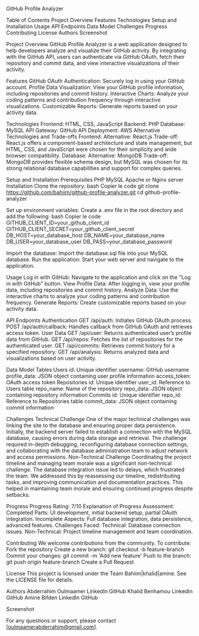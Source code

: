 GitHub Profile Analyzer

Table of Contents
Project Overview
Features
Technologies
Setup and Installation
Usage
API Endpoints
Data Model
Challenges
Progress
Contributing
License
Authors
Screenshot

Project Overview
GitHub Profile Analyzer is a web application designed to help developers analyze and visualize their GitHub activity. By integrating with the GitHub API, users can authenticate via GitHub OAuth, fetch their repository and commit data, and view interactive visualizations of their activity.

Features
GitHub OAuth Authentication: Securely log in using your GitHub account.
Profile Data Visualization: View your GitHub profile information, including repositories and commit history.
Interactive Charts: Analyze your coding patterns and contribution frequency through interactive visualizations.
Customizable Reports: Generate reports based on your activity data.

Technologies
Frontend: HTML, CSS, JavaScript
Backend: PHP
Database: MySQL
API Gateway: GitHub API
Deployment: AWS
Alternative Technologies and Trade-offs
Frontend:
Alternative: React.js
Trade-off: React.js offers a component-based architecture and state management, but HTML, CSS, and JavaScript were chosen for their simplicity and wide browser compatibility.
Database:
Alternative: MongoDB
Trade-off: MongoDB provides flexible schema design, but MySQL was chosen for its strong relational database capabilities and support for complex queries.

Setup and Installation
Prerequisites
PHP
MySQL
Apache or Nginx server
Installation
Clone the repository:
bash
Copier le code
git clone https://github.com/bahiim/github-profile-analyzer.git
cd github-profile-analyzer


Set up environment variables: Create a .env file in the root directory and add the following:
bash
Copier le code
GITHUB_CLIENT_ID=your_github_client_id
GITHUB_CLIENT_SECRET=your_github_client_secret
DB_HOST=your_database_host
DB_NAME=your_database_name
DB_USER=your_database_user
DB_PASS=your_database_password


Import the database: Import the database.sql file into your MySQL database.
Run the application: Start your web server and navigate to the application.

Usage
Log in with GitHub: Navigate to the application and click on the "Log in with GitHub" button.
View Profile Data: After logging in, view your profile data, including repositories and commit history.
Analyze Data: Use the interactive charts to analyze your coding patterns and contribution frequency.
Generate Reports: Create customizable reports based on your activity data.

API Endpoints
Authentication
GET /api/auth: Initiates GitHub OAuth process.
POST /api/auth/callback: Handles callback from GitHub OAuth and retrieves access token.
User Data
GET /api/user: Returns authenticated user’s profile data from GitHub.
GET /api/repos: Fetches the list of repositories for the authenticated user.
GET /api/commits: Retrieves commit history for a specified repository.
GET /api/analysis: Returns analyzed data and visualizations based on user activity.

Data Model
Tables
Users
id: Unique identifier
username: GitHub username
profile_data: JSON object containing user profile information
access_token: OAuth access token
Repositories
id: Unique identifier
user_id: Reference to Users table
repo_name: Name of the repository
repo_data: JSON object containing repository information
Commits
id: Unique identifier
repo_id: Reference to Repositories table
commit_data: JSON object containing commit information

Challenges
Technical Challenge
One of the major technical challenges was linking the site to the database and ensuring proper data persistence. Initially, the backend server failed to establish a connection with the MySQL database, causing errors during data storage and retrieval. The challenge required in-depth debugging, reconfiguring database connection settings, and collaborating with the database administration team to adjust network and access permissions.
Non-Technical Challenge
Coordinating the project timeline and managing team morale was a significant non-technical challenge. The database integration issue led to delays, which frustrated the team. We addressed this by reassessing our timeline, redistributing tasks, and improving communication and documentation practices. This helped in maintaining team morale and ensuring continued progress despite setbacks.

Progress
Progress Rating: 7/10
Explanation of Progress Assessment:
Completed Parts: UI development, initial backend setup, partial OAuth integration.
Incomplete Aspects: Full database integration, data persistence, advanced features.
Challenges Faced:
Technical: Database connection issues.
Non-Technical: Project timeline management and team coordination.

Contributing
We welcome contributions from the community. To contribute:
Fork the repository
Create a new branch: git checkout -b feature-branch
Commit your changes: git commit -m 'Add new feature'
Push to the branch: git push origin feature-branch
Create a Pull Request

License
This project is licensed under the Team Bahiim|khalid|amine. See the LICENSE file for details.

Authors
Abderrahim Oulmaamer
LinkedIn
GitHub
Khalid Benhamou
LinkedIn
GitHub
Amine Bifden
LinkedIn
GitHub

Screenshot

For any questions or support, please contact [oulmaamerabderrahim@gmail.com].

